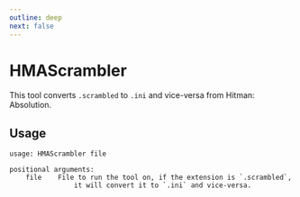 ```yaml
---
outline: deep
next: false
---
```


# HMAScrambler

This tool converts `.scrambled` to `.ini` and vice-versa from Hitman: Absolution.

## Usage

```
usage: HMAScrambler file

positional arguments:
    file    File to run the tool on, if the extension is `.scrambled`,
                it will convert it to `.ini` and vice-versa.
```
